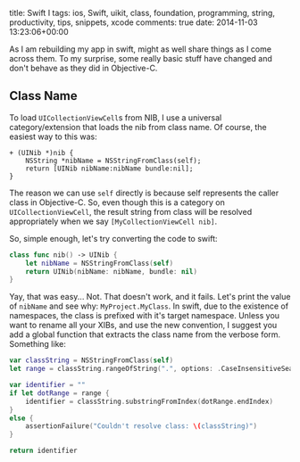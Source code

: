 title: Swift I
tags: ios, Swift, uikit, class, foundation, programming, string, productivity, tips, snippets, xcode
comments: true
date: 2014-11-03 13:23:06+00:00

As I am rebuilding my app in swift, might as well share things as I come across them. To my surprise, some really basic stuff have changed and don't behave as they did in Objective-C.

## Class Name

To load `UICollectionViewCell`s from NIB, I use a universal category/extension that loads the nib from class name. Of course, the easiest way to this was:

```objc
+ (UINib *)nib {
    NSString *nibName = NSStringFromClass(self);
    return [UINib nibName:nibName bundle:nil];
}
```

The reason we can use `self` directly is because self represents the caller class in Objective-C. So, even though this is a category on `UICollectionViewCell`, the result string from class will be resolved appropriately when we say `[MyCollectionViewCell nib]`.

So, simple enough, let's try converting the code to swift:

```swift
class func nib() -> UINib {
    let nibName = NSStringFromClass(self)
    return UINib(nibName: nibName, bundle: nil)
}
```

Yay, that was easy... Not. That doesn't work, and it fails. Let's print the value of `nibName` and see why: `MyProject.MyClass`. In swift, due to the existence of namespaces, the class is prefixed with it's target namespace. Unless you want to rename all your XIBs, and use the new convention, I suggest you add a global function that extracts the class name from the verbose form. Something like:

```swift
var classString = NSStringFromClass(self)
let range = classString.rangeOfString(".", options: .CaseInsensitiveSearch, range: Range<String.Index>(start:classString.startIndex, end: classString.endIndex), locale: nil)

var identifier = ""
if let dotRange = range {
    identifier = classString.substringFromIndex(dotRange.endIndex)
}
else {
    assertionFailure("Couldn't resolve class: \(classString)")
}

return identifier
```
